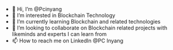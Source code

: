 - 👋 Hi, I’m @Pcinyang
- 👀 I’m interested in Blockchain Technology
- 🌱 I’m currently learning Blockchain and related technologies
- 💞️ I’m looking to collaborate on Blockchain related projects with likeminds and experts I can learn from
- 📫 How to reach me on LinkedIn @PC Inyang
